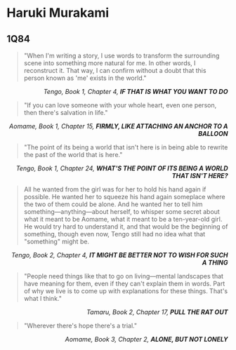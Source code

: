 # Haruki Murakami

## 1Q84

> "When I'm writing a story, I use words to transform the surrounding scene into something more natural for me. In other words, I reconstruct it. That way, I can confirm without a doubt that this person known as 'me' exists in the world."

<p align="right">
  <em>Tengo, Book 1, Chapter 4, <strong>IF THAT IS WHAT YOU WANT TO DO</strong></em>
</p>

> "If you can love someone with your whole heart, even one person, then there's salvation in life."

<p align="right">
  <em>Aomame, Book 1, Chapter 15, <strong>FIRMLY, LIKE ATTACHING AN ANCHOR TO A BALLOON</strong></em>
</p>

> "The point of its being a world that isn't here is in being able to rewrite the past of the world that is here."

<p align="right">
  <em>Tengo, Book 1, Chapter 24, <strong>WHAT'S THE POINT OF ITS BEING A WORLD THAT ISN'T HERE?</strong></em>
</p>

> All he wanted from the girl was for her to hold his hand again if possible. He wanted her to squeeze his hand again someplace where the two of them could be alone. And he wanted her to tell him something&mdash;anything&mdash;about herself, to whisper some secret about what it meant to be Aomame, what it meant to be a ten-year-old girl. He would try hard to understand it, and that would be the beginning of something, though even now, Tengo still had no idea what that "something" might be.

<p align="right">
  <em>Tengo, Book 2, Chapter 4, <strong>IT MIGHT BE BETTER NOT TO WISH FOR SUCH A THING</strong></em>
</p>

> "People need things like that to go on living&mdash;mental landscapes that have meaning for them, even if they can't explain them in words. Part of why we live is to come up with explanations for these things. That's what I think."

<p align="right">
  <em>Tamaru, Book 2, Chapter 17, <strong>PULL THE RAT OUT</strong></em>
</p>

> "Wherever there's hope there's a trial."

<p align="right">
  <em>Aomame, Book 3, Chapter 2, <strong>ALONE, BUT NOT LONELY</strong></em>
</p>
